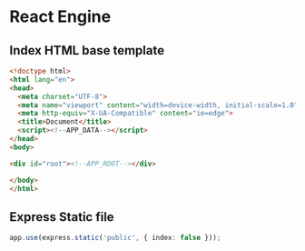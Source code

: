 # React Engine

## Index HTML base template

```html
<!doctype html>
<html lang="en">
<head>
  <meta charset="UTF-8">
  <meta name="viewport" content="width=device-width, initial-scale=1.0">
  <meta http-equiv="X-UA-Compatible" content="ie=edge">
  <title>Document</title>
  <script><!--APP_DATA--></script>
</head>
<body>

<div id="root"><!--APP_ROOT--></div>

</body>
</html>
```

## Express Static file

```ts
app.use(express.static('public', { index: false }));
```
